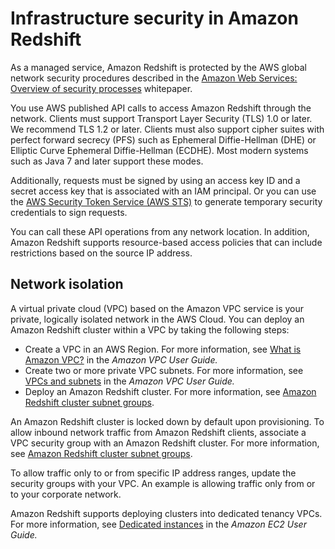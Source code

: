 # Infrastructure security in Amazon Redshift<a name="security-network-isolation"></a>

As a managed service, Amazon Redshift is protected by the AWS global network security procedures described in the [Amazon Web Services: Overview of security processes](https://d0.awsstatic.com/whitepapers/Security/AWS_Security_Whitepaper.pdf) whitepaper\.

You use AWS published API calls to access Amazon Redshift through the network\. Clients must support Transport Layer Security \(TLS\) 1\.0 or later\. We recommend TLS 1\.2 or later\. Clients must also support cipher suites with perfect forward secrecy \(PFS\) such as Ephemeral Diffie\-Hellman \(DHE\) or Elliptic Curve Ephemeral Diffie\-Hellman \(ECDHE\)\. Most modern systems such as Java 7 and later support these modes\.

Additionally, requests must be signed by using an access key ID and a secret access key that is associated with an IAM principal\. Or you can use the [AWS Security Token Service \(AWS STS\)](https://docs.aws.amazon.com/STS/latest/APIReference/Welcome.html) to generate temporary security credentials to sign requests\.

You can call these API operations from any network location\. In addition, Amazon Redshift supports resource\-based access policies that can include restrictions based on the source IP address\. 

## Network isolation<a name="network-isolation"></a>

A virtual private cloud \(VPC\) based on the Amazon VPC service is your private, logically isolated network in the AWS Cloud\. You can deploy an Amazon Redshift cluster within a VPC by taking the following steps:
+ Create a VPC in an AWS Region\. For more information, see [What is Amazon VPC?](https://docs.aws.amazon.com/vpc/latest/userguide/what-is-amazon-vpc.html) in the *Amazon VPC User Guide\.* 
+ Create two or more private VPC subnets\. For more information, see [VPCs and subnets](https://docs.aws.amazon.com/vpc/latest/userguide/VPC_Subnets.html) in the *Amazon VPC User Guide\.*
+ Deploy an Amazon Redshift cluster\. For more information, see [Amazon Redshift cluster subnet groups](working-with-cluster-subnet-groups.md)\.

An Amazon Redshift cluster is locked down by default upon provisioning\. To allow inbound network traffic from Amazon Redshift clients, associate a VPC security group with an Amazon Redshift cluster\. For more information, see [Amazon Redshift cluster subnet groups](working-with-cluster-subnet-groups.md)\. 

To allow traffic only to or from specific IP address ranges, update the security groups with your VPC\. An example is allowing traffic only from or to your corporate network\.

Amazon Redshift supports deploying clusters into dedicated tenancy VPCs\. For more information, see [Dedicated instances](https://docs.aws.amazon.com/AWSEC2/latest/UserGuide/dedicated-instance.html) in the *Amazon EC2 User Guide\.*